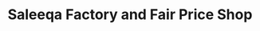 ---
title: "Saleeqa Factory and Fair Price Shop"
url: /karachi/saleeqa-factory-and-fair-price-shop/
shop: sewing
---